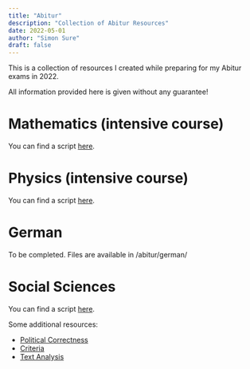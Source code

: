 ```yaml
---
title: "Abitur"
description: "Collection of Abitur Resources"
date: 2022-05-01
author: "Simon Sure"
draft: false
---
```


This is a collection of resources I created while preparing for my Abitur exams in 2022.

All information provided here is given without any guarantee!

# Mathematics (intensive course)
You can find a script [here](/abitur/math/Mathematik-Abitur.pdf).

# Physics (intensive course)
You can find a script [here](/abitur/physics/Physik-Abitur.pdf).

# German
To be completed. Files are available in /abitur/german/

# Social Sciences
You can find a script [here](/abitur/socialsciences/Sozialwissenschaften-Abitur.pdf).

Some additional resources:
- [Political Correctness](/abitur/socialsciences/Political-Corectness.pdf)
- [Criteria](/abitur/socialsciences/Sozialwissenschaften-Kriterien-zur-Erorterung.pdf)
- [Text Analysis](/abitur/socialsciences/Sozialwissenschaften-Textanalyse.pdf)